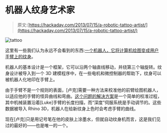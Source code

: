 # 机器人纹身艺术家

> 原文:[https://hackaday.com/2013/07/15/a-robotic-tattoo-artist/](https://hackaday.com/2013/07/15/a-robotic-tattoo-artist/)

![tattoo](../Images/ca418706592b0261bc5e6614496b9dc5.png)

这里有一些我们认为永远不会看到的东西:[一个机器人，它将计算机绘图变成用户手臂上的纹身](http://preform2perform.wordpress.com/)。

机器人的基本设计是一个框架，它可以沿两个轴直线移动，并绕第三个轴旋转。纹身设计被导入到一个 3D 建模程序中，在一些电机和微控制器的帮助下，纹身可以被机器人化地印在手臂上。

由于手臂不是一个规则的表面，[卢克]需要一种方法来校准他的前臂绘图机器人，以适应他的手臂的怪异曲线和弯曲。[这个问题的解决方案](http://preform2perform.wordpress.com/2013/06/20/arm-calibration-at-4x-speed/)是一个简单的校准过程，其中机械装置沿着[Luke]手臂的长度扫描，而“深度”伺服系统是手动调节的。这些数据被导入 Rhino 3D，机器人在给新纹身上色时会考虑手臂的曲线。

现在[卢克]只是用记号笔在他的皮肤上涂墨水，但就自动纹身机而言，这是我们见过的最好的——也是唯一的一个。